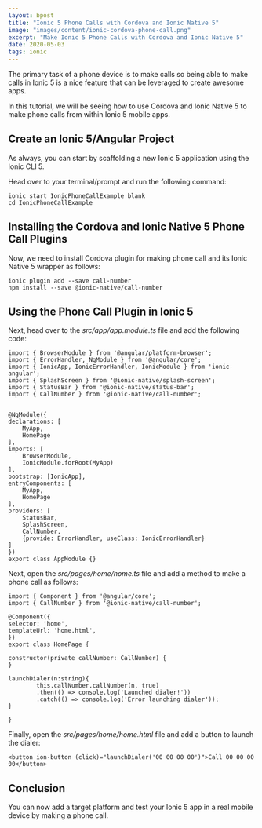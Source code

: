 ```yaml
---
layout: bpost
title: "Ionic 5 Phone Calls with Cordova and Ionic Native 5"
image: "images/content/ionic-cordova-phone-call.png"
excerpt: "Make Ionic 5 Phone Calls with Cordova and Ionic Native 5" 
date: 2020-05-03
tags: ionic 
---
```


The primary task of a phone device is to make calls so being able to make calls in Ionic 5 is a nice feature that can be leveraged to create awesome apps.

In this tutorial, we will be seeing how to use Cordova and Ionic Native 5 to make phone calls from within Ionic 5 mobile apps.

## Create an Ionic 5/Angular Project

As always, you can start by scaffolding a new Ionic 5 application using the Ionic CLI 5.

Head over to your terminal/prompt and run the following command:

    ionic start IonicPhoneCallExample blank 
    cd IonicPhoneCallExample 

## Installing the Cordova and Ionic Native 5 Phone Call Plugins

Now, we need to install Cordova plugin for making phone call and its Ionic Native 5 wrapper as follows:

    ionic plugin add --save call-number
    npm install --save @ionic-native/call-number

## Using the Phone Call Plugin in Ionic 5

Next, head over to the <em>src/app/app.module.ts</em> file and add the following code:

    import { BrowserModule } from '@angular/platform-browser';
    import { ErrorHandler, NgModule } from '@angular/core';
    import { IonicApp, IonicErrorHandler, IonicModule } from 'ionic-angular';
    import { SplashScreen } from '@ionic-native/splash-screen';
    import { StatusBar } from '@ionic-native/status-bar';
    import { CallNumber } from '@ionic-native/call-number';


    @NgModule({
    declarations: [
        MyApp,
        HomePage 
    ],
    imports: [
        BrowserModule,
        IonicModule.forRoot(MyApp)
    ],
    bootstrap: [IonicApp],
    entryComponents: [
        MyApp,
        HomePage
    ],
    providers: [
        StatusBar,
        SplashScreen,
        CallNumber,
        {provide: ErrorHandler, useClass: IonicErrorHandler}
    ]
    })
    export class AppModule {}
        

Next, open the <em>src/pages/home/home.ts</em> file and add a method to make a phone call as follows:

    import { Component } from '@angular/core';
    import { CallNumber } from '@ionic-native/call-number';

    @Component({
    selector: 'home',
    templateUrl: 'home.html',
    })
    export class HomePage {

    constructor(private callNumber: CallNumber) {
    }

    launchDialer(n:string){
            this.callNumber.callNumber(n, true)
            .then(() => console.log('Launched dialer!'))
            .catch(() => console.log('Error launching dialer'));
    }

    }

Finally, open the <em>src/pages/home/home.html</em> file and add a button to launch the dialer:

    <button ion-button (click)="launchDialer('00 00 00 00')">Call 00 00 00 00</button>


## Conclusion 

You can now add a target platform and test your Ionic 5 app in a real mobile device by making a phone call.

    